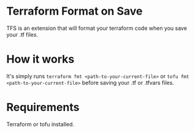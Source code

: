 # Terraform Format on Save

TFS is an extension that will format your terraform code  when you save your .tf files.


# How it works

It's simply runs `terraform fmt <path-to-your-current-file>` or `tofu fmt  <path-to-your-current-file>` before saving your .tf or .tfvars files.

# Requirements

Terraform or tofu installed.
